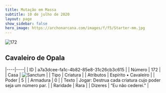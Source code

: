 ```yaml
---
title: Mutação em Massa
subtitle: 10 de julho de 2020
layout: page
show_sidebar: false
hero_image: https://archonarcana.com/images/f/f5/Starter-mm.jpg
---
```


![172](https://cdn.keyforgegame.com/media/card_front/pt/479_172_8Q7G6RFXJ7GP_pt.png)

## Cavaleiro de Opala

|----|----|
| ID | a7a3dcee-fa1c-4b82-85e8-31c26cb3c615 |
| Número | 172 |
| Casa | ![Sanctum](https://archonarcana.com/images/thumb/c/c7/Sanctum.png/22px-Sanctum.png "Santuário") |
| Tipo | Criatura |
| Atributos | Espírito • Cavaleiro |
| Poder | 5 |
| Armadura | 0 |
| Texto | Jogar: Destrua cada criatura cujo poder seja um número par. |
| Raridade | Rara |
| Dizeres | “Eu não cederei.” |
